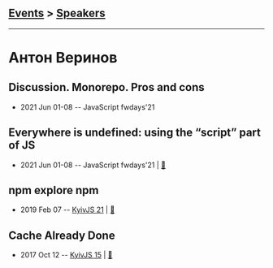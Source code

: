 ## [Events](../README.md) > [Speakers](../speakers.md)
---

# Антон Веринов

## Discussion. Monorepo. Pros and cons
- 2021 Jun 01-08 -- JavaScript fwdays&#39;21    
## Everywhere is undefined: using the “script” part of JS
- 2021 Jun 01-08 -- JavaScript fwdays&#39;21  | [:notebook:](https://www.slideshare.net/fwdays/everywhere-is-undefined-using-the-script-part-of-js-anton-verinov)  
## npm explore npm
- 2019 Feb 07 -- [KyivJS 21](https://www.youtube.com/watch?v=RRAQXLaBCEk)  | [:notebook:](https://drive.google.com/file/d/1Jgej6L44BeaOofCqr5Kwr7kLxivrQDjk/view)  
## Cache Already Done
- 2017 Oct 12 -- [KyivJS 15](https://www.youtube.com/watch?v=rv-5FtJxNic)  | [:notebook:](http://anton.codes/talks/cache/)  

